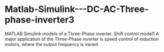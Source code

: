 # Matlab-Simulink---DC-AC-Three-phase-inverter3
MATLAB Simulink models of a Three-Phase inverter.
Shift control model1
A major application of the Three-Phase inverter is speed control of induction motors, where the output frequency is varied
